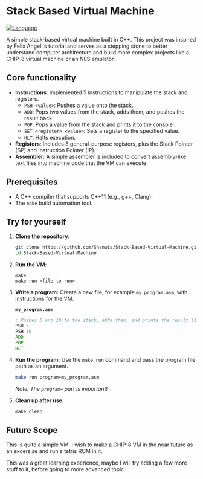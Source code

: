 # Stack Based Virtual Machine
[![Language](https://img.shields.io/badge/Language-C%2B%2B-blue.svg)](https://isocpp.org/)

A simple stack-based virtual machine built in C++. This project was inspired by Felix Angell's tutorial and serves as a stepping stone to better understand computer architecture and build more complex projects like a CHIP-8 virtual machine or an NES emulator.

## Core functionality

* **Instructions**: Implemented 5 instructions to manipulate the stack and registers.
    * `PSH <value>`: Pushes a value onto the stack.
    * `ADD`: Pops two values from the stack, adds them, and pushes the result back.
    * `POP`: Pops a value from the stack and prints it to the console.
    * `SET <register> <value>`: Sets a register to the specified value.
    * `HLT`: Halts execution.
* **Registers**: Includes 8 general-purpose registers, plus the Stack Pointer (SP) and Instruction Pointer (IP).
* **Assembler**: A simple assembler is included to convert assembly-like text files into machine code that the VM can execute.


## Prerequisites

* A C++ compiler that supports C++11 (e.g., g++, Clang).
* The `make` build automation tool.

## Try for yourself

1. **Clone the repository**:
    ```bash
    git clone https://github.com/Shanwis/Stack-Based-Virtual-Machine.git
    cd Stack-Based-Virtual-Machine
    ```
2. **Run the VM**:
    ```
    make
    make run <file to run>
    ```

3.  **Write a program:**
    Create a new file, for example `my_program.asm`, with instructions for the VM.

    **`my_program.asm`**
    ```asm
    ; Pushes 5 and 10 to the stack, adds them, and prints the result (15)
    PSH 5
    PSH 10
    ADD
    POP
    HLT
    ```

4.  **Run the program:**
    Use the `make run` command and pass the program file path as an argument.
    ```bash
    make run program=my_program.asm
    ```
    *Note: The `program=` part is important!*

5. **Clean up after use**:
    ```
    make clean
    ```

## Future Scope

This is quite a simple VM. I wish to make a CHIP-8 VM in the near future as an excersise and run a tetris ROM in it. 

This was a great learning experience, maybe I will try adding a few more stuff to it, before going to more advanced topic.


